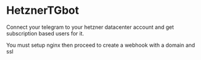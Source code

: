 # HetznerTGbot
Connect your telegram to your hetzner datacenter account and get subscription based users for it.


You must setup nginx then proceed to create a webhook with a domain and ssl

